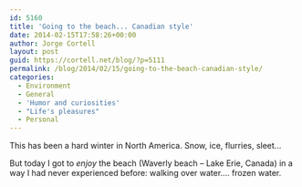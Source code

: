 ```yaml
---
id: 5160
title: 'Going to the beach... Canadian style'
date: 2014-02-15T17:58:26+00:00
author: Jorge Cortell
layout: post
guid: https://cortell.net/blog/?p=5111
permalink: /blog/2014/02/15/going-to-the-beach-canadian-style/
categories:
  - Environment
  - General
  - 'Humor and curiosities'
  - "Life's pleasures"
  - Personal
---
```

This has been a hard winter in North America. Snow, ice, flurries, sleet... 

But today I got to _enjoy_ the beach (Waverly beach – Lake Erie, Canada) in a way I had never experienced before: walking over water.... frozen water.